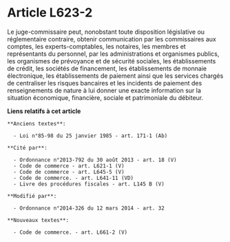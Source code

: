 # Article L623-2

Le juge-commissaire peut, nonobstant toute disposition législative ou réglementaire contraire, obtenir communication par les
commissaires aux comptes, les experts-comptables, les notaires, les membres et représentants du personnel, par les
administrations et organismes publics, les organismes de prévoyance et de sécurité sociales, les établissements de crédit,
les sociétés de financement, les établissements de monnaie électronique, les établissements de paiement ainsi que les
services chargés de centraliser les risques bancaires et les incidents de paiement des renseignements de nature à lui donner
une exacte information sur la situation économique, financière, sociale et patrimoniale du débiteur.

**Liens relatifs à cet article**

	**Anciens textes**:

	  - Loi n°85-98 du 25 janvier 1985 - art. 171-1 (Ab)

	**Cité par**:

	  - Ordonnance n°2013-792 du 30 août 2013 - art. 18 (V)
	  - Code de commerce - art. L621-1 (V)
	  - Code de commerce - art. L645-5 (V)
	  - Code de commerce. - art. L641-11 (VD)
	  - Livre des procédures fiscales - art. L145 B (V)

	**Modifié par**:

	  - Ordonnance n°2014-326 du 12 mars 2014 - art. 32

	**Nouveaux textes**:

	  - Code de commerce. - art. L661-2 (V)

